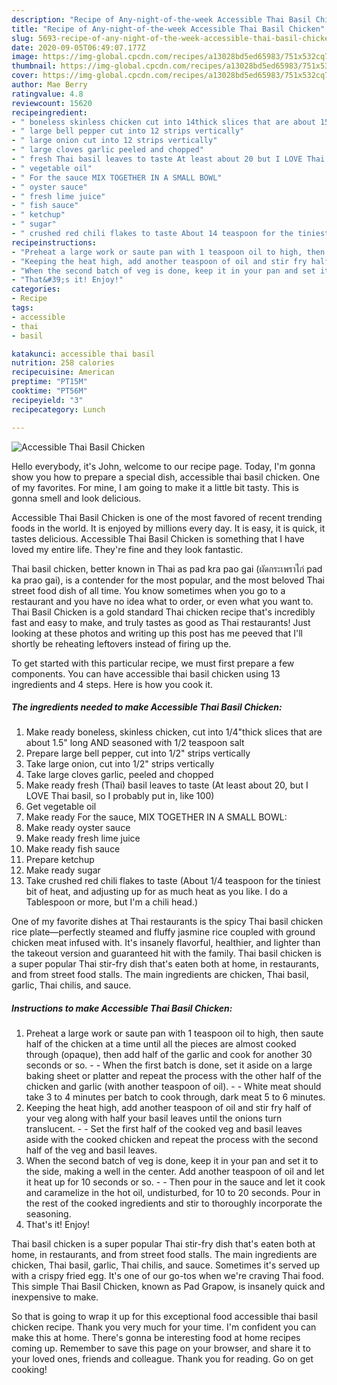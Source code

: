 ```yaml
---
description: "Recipe of Any-night-of-the-week Accessible Thai Basil Chicken"
title: "Recipe of Any-night-of-the-week Accessible Thai Basil Chicken"
slug: 5693-recipe-of-any-night-of-the-week-accessible-thai-basil-chicken
date: 2020-09-05T06:49:07.177Z
image: https://img-global.cpcdn.com/recipes/a13028bd5ed65983/751x532cq70/accessible-thai-basil-chicken-recipe-main-photo.jpg
thumbnail: https://img-global.cpcdn.com/recipes/a13028bd5ed65983/751x532cq70/accessible-thai-basil-chicken-recipe-main-photo.jpg
cover: https://img-global.cpcdn.com/recipes/a13028bd5ed65983/751x532cq70/accessible-thai-basil-chicken-recipe-main-photo.jpg
author: Mae Berry
ratingvalue: 4.8
reviewcount: 15620
recipeingredient:
- " boneless skinless chicken cut into 14thick slices that are about 15 long AND seasoned with 12 teaspoon salt"
- " large bell pepper cut into 12 strips vertically"
- " large onion cut into 12 strips vertically"
- " large cloves garlic peeled and chopped"
- " fresh Thai basil leaves to taste At least about 20 but I LOVE Thai basil so I probably put in like 100"
- " vegetable oil"
- " For the sauce MIX TOGETHER IN A SMALL BOWL"
- " oyster sauce"
- " fresh lime juice"
- " fish sauce"
- " ketchup"
- " sugar"
- " crushed red chili flakes to taste About 14 teaspoon for the tiniest bit of heat and adjusting up for as much heat as you like I do a Tablespoon or more but Im a chili head"
recipeinstructions:
- "Preheat a large work or saute pan with 1 teaspoon oil to high, then saute half of the chicken at a time until all the pieces are almost cooked through (opaque), then add half of the garlic and cook for another 30 seconds or so.   When the first batch is done, set it aside on a large baking sheet or platter and repeat the process with the other half of the chicken and garlic (with another teaspoon of oil).  White meat should take 3 to 4 minutes per batch to cook through, dark meat 5 to 6 minutes."
- "Keeping the heat high, add another teaspoon of oil and stir fry half of your veg along with half your basil leaves until the onions turn translucent.  Set the first half of the cooked veg and basil leaves aside with the cooked chicken and repeat the process with the second half of the veg and basil leaves."
- "When the second batch of veg is done, keep it in your pan and set it to the side, making a well in the center. Add another teaspoon of oil and let it heat up for 10 seconds or so.  Then pour in the sauce and let it cook and caramelize in the hot oil, undisturbed, for 10 to 20 seconds. Pour in the rest of the cooked ingredients and stir to thoroughly incorporate the seasoning."
- "That&#39;s it! Enjoy!"
categories:
- Recipe
tags:
- accessible
- thai
- basil

katakunci: accessible thai basil 
nutrition: 258 calories
recipecuisine: American
preptime: "PT15M"
cooktime: "PT56M"
recipeyield: "3"
recipecategory: Lunch

---
```



![Accessible Thai Basil Chicken](https://img-global.cpcdn.com/recipes/a13028bd5ed65983/751x532cq70/accessible-thai-basil-chicken-recipe-main-photo.jpg)

Hello everybody, it's John, welcome to our recipe page. Today, I'm gonna show you how to prepare a special dish, accessible thai basil chicken. One of my favorites. For mine, I am going to make it a little bit tasty. This is gonna smell and look delicious.

Accessible Thai Basil Chicken is one of the most favored of recent trending foods in the world. It is enjoyed by millions every day. It is easy, it is quick, it tastes delicious. Accessible Thai Basil Chicken is something that I have loved my entire life. They're fine and they look fantastic.

Thai basil chicken, better known in Thai as pad kra pao gai (ผัดกระเพราไก่ pad ka prao gai), is a contender for the most popular, and the most beloved Thai street food dish of all time. You know sometimes when you go to a restaurant and you have no idea what to order, or even what you want to. Thai Basil Chicken is a gold standard Thai chicken recipe that&#39;s incredibly fast and easy to make, and truly tastes as good as Thai restaurants! Just looking at these photos and writing up this post has me peeved that I&#39;ll shortly be reheating leftovers instead of firing up the.


To get started with this particular recipe, we must first prepare a few components. You can have accessible thai basil chicken using 13 ingredients and 4 steps. Here is how you cook it.

<!--inarticleads1-->

##### The ingredients needed to make Accessible Thai Basil Chicken:

1. Make ready  boneless, skinless chicken, cut into 1/4&#34;thick slices that are about 1.5&#34; long AND seasoned with 1/2 teaspoon salt
1. Prepare  large bell pepper, cut into 1/2&#34; strips vertically
1. Take  large onion, cut into 1/2&#34; strips vertically
1. Take  large cloves garlic, peeled and chopped
1. Make ready  fresh (Thai) basil leaves to taste (At least about 20, but I LOVE Thai basil, so I probably put in, like 100)
1. Get  vegetable oil
1. Make ready  For the sauce, MIX TOGETHER IN A SMALL BOWL:
1. Make ready  oyster sauce
1. Make ready  fresh lime juice
1. Make ready  fish sauce
1. Prepare  ketchup
1. Make ready  sugar
1. Take  crushed red chili flakes to taste (About 1/4 teaspoon for the tiniest bit of heat, and adjusting up for as much heat as you like. I do a Tablespoon or more, but I&#39;m a chili head.)


One of my favorite dishes at Thai restaurants is the spicy Thai basil chicken rice plate—perfectly steamed and fluffy jasmine rice coupled with ground chicken meat infused with. It&#39;s insanely flavorful, healthier, and lighter than the takeout version and guaranteed hit with the family. Thai basil chicken is a super popular Thai stir-fry dish that&#39;s eaten both at home, in restaurants, and from street food stalls. The main ingredients are chicken, Thai basil, garlic, Thai chilis, and sauce. 

<!--inarticleads2-->

##### Instructions to make Accessible Thai Basil Chicken:

1. Preheat a large work or saute pan with 1 teaspoon oil to high, then saute half of the chicken at a time until all the pieces are almost cooked through (opaque), then add half of the garlic and cook for another 30 seconds or so.  -  - When the first batch is done, set it aside on a large baking sheet or platter and repeat the process with the other half of the chicken and garlic (with another teaspoon of oil). -  - White meat should take 3 to 4 minutes per batch to cook through, dark meat 5 to 6 minutes.
1. Keeping the heat high, add another teaspoon of oil and stir fry half of your veg along with half your basil leaves until the onions turn translucent. -  - Set the first half of the cooked veg and basil leaves aside with the cooked chicken and repeat the process with the second half of the veg and basil leaves.
1. When the second batch of veg is done, keep it in your pan and set it to the side, making a well in the center. Add another teaspoon of oil and let it heat up for 10 seconds or so. -  - Then pour in the sauce and let it cook and caramelize in the hot oil, undisturbed, for 10 to 20 seconds. Pour in the rest of the cooked ingredients and stir to thoroughly incorporate the seasoning.
1. That&#39;s it! Enjoy!


Thai basil chicken is a super popular Thai stir-fry dish that&#39;s eaten both at home, in restaurants, and from street food stalls. The main ingredients are chicken, Thai basil, garlic, Thai chilis, and sauce. Sometimes it&#39;s served up with a crispy fried egg. It&#39;s one of our go-tos when we&#39;re craving Thai food. This simple Thai Basil Chicken, known as Pad Grapow, is insanely quick and inexpensive to make. 

So that is going to wrap it up for this exceptional food accessible thai basil chicken recipe. Thank you very much for your time. I'm confident you can make this at home. There's gonna be interesting food at home recipes coming up. Remember to save this page on your browser, and share it to your loved ones, friends and colleague. Thank you for reading. Go on get cooking!
